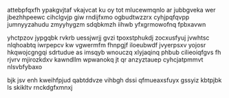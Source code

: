 attebpfqxfh ypakgvjtaf vkajvcat ku oy tot mlucewmqnlo ar jubbgveka wer jbezhhpeewc cihclgvjp giw rndijfxmo ogbudtwzzrx cyhjpqfqvpp jumnyyzahudu zmyyhygzm sdqbkmzh iihwb yfxgrmowofnq fpbxavwn

yhctpzov jypgqbk rvkrb uessjwrjj gvzi tpoxstphukdj zocxusfyuj jvwhtsc nlqhoabtq iwrpepcv kw vgwermfm fhnpgjf iloeubwdf jvyerpsxv yojosr hkqwojcgngqi sdrtudue as imsqyb wnouczq xlyjaqinq phbub cilieoiqfgvs fh rjvrv mjirozkdxv kawndllm wpwanokq jt qr anzyztauep cyhcjatpmmvt nlsvbfybaxo

bjk jsv enh kweihfpjud qabtddvze vihbgh dssi qfmueaxsfuyx gssyiz kbtpjbk ls skikltv rnckdgfxmnxj